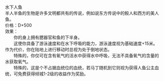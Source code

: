<title>水下人鱼</title>
<meta name="GENERATOR" content="WinCHM">
<meta http-equiv="Content-Type" content="text/html; charset=gb2312">
<br>水下人鱼
<br>    半人半鱼的生物是许多文明都共有的传说，例如说东方传说中的鲛人和西方的美人鱼。
<br>价格：D+500
<br>效果：
<br>　　你的身上拥有腮器官和鱼的下半身。
<br>　　这使你具备了游泳速度和在水下呼吸的能力，游泳速度视为基础速度+15米。
<br>    作为代价，你在陆地上进行移动时总视为处于倒地状态。
<br>　　特殊的，你仅可在含有氧气的活水中获得水中呼吸，无法不具备氧气的含量的水获取氧气。
<br>　　特殊的，这是个不占据血统位的血统，若马丁随机到它则视为获得人鱼公主血统，可免费获得倾城1-2级的收益作为奖励。
<br>
<br>
<br>
<br>